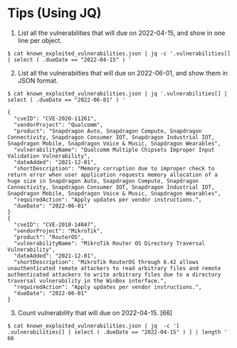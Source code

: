 # Tips (Using JQ)

1. List all the vulnerabilities that will due on 2022-04-15, and show in one line per object.
```console
$ cat known_exploited_vulnerabilities.json | jq -c '.vulnerabilities[] | select ( .dueDate == "2022-04-15" ) '
```

2. List all the vulnerabiities that will due on 2022-06-01, and show them in JSON format.
```console
$ cat known_exploited_vulnerabilities.json | jq '.vulnerabilities[] | select ( .dueDate == "2022-06-01" ) '

{
  "cveID": "CVE-2020-11261",
  "vendorProject": "Qualcomm",
  "product": "Snapdragon Auto, Snapdragon Compute, Snapdragon Connectivity, Snapdragon Consumer IOT, Snapdragon Industrial IOT, Snapdragon Mobile, Snapdragon Voice & Music, Snapdragon Wearables",
  "vulnerabilityName": "Qualcomm Multiple Chipsets Improper Input Validation Vulnerability",
  "dateAdded": "2021-12-01",
  "shortDescription": "Memory corruption due to improper check to return error when user application requests memory allocation of a huge size in Snapdragon Auto, Snapdragon Compute, Snapdragon Connectivity, Snapdragon Consumer IOT, Snapdragon Industrial IOT, Snapdragon Mobile, Snapdragon Voice & Music, Snapdragon Wearables",
  "requiredAction": "Apply updates per vendor instructions.",
  "dueDate": "2022-06-01"
}
{
  "cveID": "CVE-2018-14847",
  "vendorProject": "MikroTik",
  "product": "RouterOS",
  "vulnerabilityName": "MikroTik Router OS Directory Traversal Vulnerability",
  "dateAdded": "2021-12-01",
  "shortDescription": "MikroTik RouterOS through 6.42 allows unauthenticated remote attackers to read arbitrary files and remote authenticated attackers to write arbitrary files due to a directory traversal vulnerability in the WinBox interface.",
  "requiredAction": "Apply updates per vendor instructions.",
  "dueDate": "2022-06-01"
}
```

3. Count vulnerability that will due on 2022-04-15. [66]
```console
$ cat known_exploited_vulnerabilities.json | jq  -c '[ .vulnerabilities[] | select ( .dueDate == "2022-04-15" ) ] | length '
66
```

